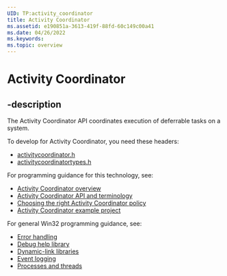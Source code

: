 ```yaml
---
UID: TP:activity_coordinator
title: Activity Coordinator
ms.assetid: e190851a-3613-419f-88fd-60c149c00a41
ms.date: 04/26/2022
ms.keywords: 
ms.topic: overview
---
```


# Activity Coordinator

## -description

The Activity Coordinator API coordinates execution of deferrable tasks on a system.

To develop for Activity Coordinator, you need these headers:

* [activitycoordinator.h](../activitycoordinator/index.md)
* [activitycoordinatortypes.h](../activitycoordinatortypes/index.md)

For programming guidance for this technology, see:

* [Activity Coordinator overview](/windows/win32/activity_coordinator/activity-coordinator-api-overview)
* [Activity Coordinator API and terminology](/windows/win32/activity_coordinator/activity-coordinator-api-and-terminology)
* [Choosing the right Activity Coordinator policy](/windows/win32/activity_coordinator/choosing-the-right-activity-coordinator-policy)
* [Activity Coordinator example project](/windows/win32/activity_coordinator/activity-coordinator-example-project)

For general Win32 programming guidance, see:

* [Error handling](/windows/win32/debug)
* [Debug help library](/windows/win32/debug)
* [Dynamic-link libraries](/windows/win32/dlls)
* [Event logging](/windows/win32/eventlog)
* [Processes and threads](/windows/win32/procthread)

